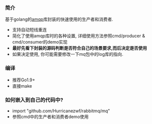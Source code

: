 ### 简介
基于golang的[amqp](https://godoc.org/github.com/streadway/amqp)库封装的快速使用的生产者和消费者.
* 支持自动短线重连
* 简化了使用amqp库时的各种设置, 详细使用方法参照cmd/producer & cmd/consumer的demo实现
* **最好先看下封装的源码判断是否符合自己的场景要求,而后决定是否使用**
* 如果决定使用, 你可能需要修改一下mq包中的log库的指向.


### 编译
* 推荐Go1.9+
* 直接make

### 如何嵌入到自己的代码中?
* import "github.com/Hurricanezwf/rabbitmq/mq"
* 参照cmd中的生产者和消费者demo使用
